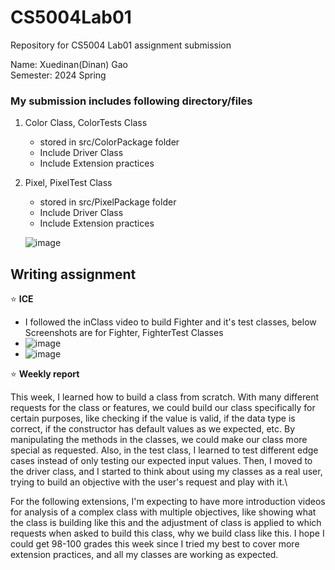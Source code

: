 # CS5004Lab01
Repository for CS5004 Lab01 assignment submission

Name: Xuedinan(Dinan) Gao\
Semester: 2024 Spring

### My submission includes following directory/files

1. Color Class, ColorTests Class
   -  stored in src/ColorPackage folder
   -  Include Driver Class
   -  Include Extension practices
     
2. Pixel, PixelTest Class
   - stored in src/PixelPackage folder
   - Include Driver Class
   - Include Extension practices
  
   ![image](https://github.com/Xuedinan/CS5004Lab01/assets/144306521/b822023c-bb41-42d4-b609-7cf004b77f0d)

     
## Writing assignment

:star:  **ICE**
  - I followed the inClass video to build Fighter and it's test classes, below Screenshots are for Fighter, FighterTest Classes
  - ![image](https://github.com/Xuedinan/CS5004Lab01/assets/144306521/60e7a94c-4ae0-479f-aab0-5e9f79d6549b)
  - ![image](https://github.com/Xuedinan/CS5004Lab01/assets/144306521/5c9b89fc-16b1-4ea6-ac31-3484e6eb067a)

:star:  **Weekly report**

This week, I learned how to build a class from scratch. With many different requests for the class or features, we could build our class specifically for certain purposes, like checking if the value is valid, if the data type is correct, if the constructor has default values as we expected, etc. By manipulating the methods in the classes, we could make our class more special as requested. Also, in the test class, I learned to test different edge cases instead of only testing our expected input values. Then, I moved to the driver class, and I started to think about using my classes as a real user, trying to build an objective with the user's request and play with it.\

For the following extensions, I'm expecting to have more introduction videos for analysis of a complex class with multiple objectives, like showing what the class is building like this and the adjustment of class is applied to which requests when asked to build this class, why we build class like this. I hope I could get 98-100 grades this week since I tried my best to cover more extension practices, and all my classes are working as expected.
